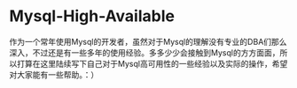 Mysql-High-Available
====================

作为一个常年使用Mysql的开发者，虽然对于Mysql的理解没有专业的DBA们那么深入，不过还是有一些多年的使用经验。多多少少会接触到Mysql的方方面面，所以打算在这里陆续写下自己对于Mysql高可用性的一些经验以及实际的操作，希望对大家能有一些帮助。：）
